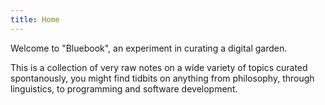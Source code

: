 ```yaml
---
title: Home
---
```

Welcome to "Bluebook", an experiment in curating a digital garden.

This is a collection of very raw notes on a wide variety of topics curated spontanously, you might find tidbits on anything from philosophy, through linguistics, to programming and software development.
